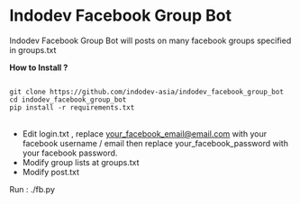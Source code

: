 # Indodev Facebook Group Bot
Indodev Facebook Group Bot will posts on many facebook groups specified in groups.txt

**How to Install ?**

<code>
git clone https://github.com/indodev-asia/indodev_facebook_group_bot
cd indodev_facebook_group_bot
pip install -r requirements.txt
</code>

<br>

- Edit login.txt , replace your_facebook_email@email.com with your facebook username / email then replace your_facebook_password with your facebook password.
- Modify group lists at groups.txt
- Modify post.txt

Run : 
./fb.py



